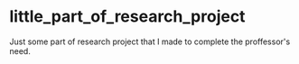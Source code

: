 # little_part_of_research_project

Just some part of research project that I made to complete the proffessor's need.
